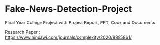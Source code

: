 # Fake-News-Detection-Project
Final Year College Project with Project Report, PPT, Code and Documents 


Research Paper : https://www.hindawi.com/journals/complexity/2020/8885861/ 
